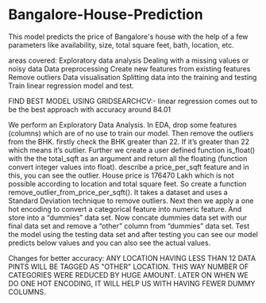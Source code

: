 # Bangalore-House-Prediction

This model predicts the price of Bangalore's house with the help of a few parameters like availability, size, total square feet, bath, location, etc.

areas covered:
Exploratory data analysis
Dealing with a missing values or noisy data
Data preprocessing
Create new features from existing features
Remove outliers
Data visualisation
Splitting data into the training and testing 
Train linear regression model and test.

FIND BEST MODEL USING GRIDSEARCHCV:-
linear regression comes out to be the best approach with accuracy around 84.01 
	
We perform an Exploratory Data Analysis. In EDA, drop some features (columns) which are of no use to train our model. 
Then remove the outliers from the BHK. firstly check the BHK greater than 22. If it’s greater than 22 which means it’s outlier.
Further we create a user defined function is_float()  with the the total_sqft as an argument and return all the floating (function convert integer values into float).
describe a price_per_sqft feature and in this, you can see the outlier. House price is 176470 Lakh which is not possible according to location and total square feet. So create a function remove_outlier_from_price_per_sqft(). It takes a dataset and uses a Standard Deviation technique to remove outliers.
Next then we apply a one hot encoding to convert a categorical feature into numeric feature. And store into a “dummies” data set.
Now concate dummies data set with our final data set and remove a “other” column from “dummies” data set. 
Test the model using the testing data set and after testing you can see our model predicts below values and you can also see the actual values. 

Changes for better accuracy:
ANY LOCATION HAVING LESS THAN 12 DATA PINTS WILL BE TAGGED AS "OTHER" LOCATION. THIS WAY NUMBER OF CATEGORIES WERE REDUCED BY HUGE AMOUNT. LATER ON WHEN WE DO ONE HOT ENCODING, IT WILL HELP US WITH HAVING FEWER DUMMY COLUMNS.
